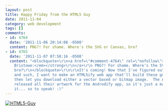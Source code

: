 ```yaml
---
layout: post
title: Happy Friday from the HTML5 Guy
date: 2011-11-04
category: web development
tags: []
comments:
- id: 4764
  date: '2011-11-06 20:14:08 -0500'
  content: PNG?! For shame. Where's the SVG or Canvas, bro?
- id: 4765
  date: '2011-11-07 07:58:16 -0500'
  content: "<blockquote>\r\n<a href=\"#comment-4764\" rel=\"nofollow\">\r\n<strong><em>John
    Bristowe:</em></strong>\r\n</a>\r\n PNG?! For shame. Where's the SVG or Canvas,
    bro?\r\n</blockquote>\r\n\r\nIt's coming! Now that I've figured out the proportions
    and such, I want to make an HTML5ify web app that'll build these guys for you,
    then let you download either a vector based or bitmap image.  The Android team
    released all their artwork for the Androdify app, so it's just a matter of webifying
    it... so to speak! :)"
---
```


[![](/assets/HTML5-Guy-237x300.png "HTML5-Guy")](/assets/HTML5-Guy.png)
